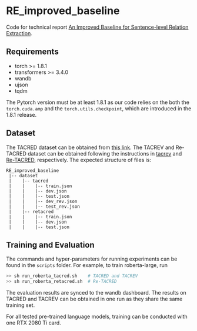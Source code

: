 # RE_improved_baseline

Code for technical report [An Improved Baseline for Sentence-level Relation Extraction](https://arxiv.org/abs/2102.01373).

## Requirements
* torch >= 1.8.1
* transformers >= 3.4.0
* wandb
* ujson
* tqdm

The Pytorch version must be at least 1.8.1 as our code relies on the both the ``torch.cuda.amp`` and the ``torch.utils.checkpoint``, which are introduced in the 1.8.1 release.

## Dataset
The TACRED dataset can be obtained from [this link](https://nlp.stanford.edu/projects/tacred/). The TACREV and Re-TACRED dataset can be obtained following the instructions in [tacrev](https://github.com/DFKI-NLP/tacrev) and [Re-TACRED](https://github.com/gstoica27/Re-TACRED), respectively. The expected structure of files is:
```
RE_improved_baseline
 |-- dataset
 |    |-- tacred
 |    |    |-- train.json        
 |    |    |-- dev.json
 |    |    |-- test.json
 |    |    |-- dev_rev.json
 |    |    |-- test_rev.json
 |    |-- retacred
 |    |    |-- train.json        
 |    |    |-- dev.json
 |    |    |-- test.json
```

## Training and Evaluation
The commands and hyper-parameters for running experiments can be found in the ``scripts`` folder. For example, to train roberta-large, run
```bash
>> sh run_roberta_tacred.sh    # TACRED and TACREV
>> sh run_roberta_retacred.sh  # Re-TACRED
```
The evaluation results are synced to the wandb dashboard. The results on TACRED and TACREV can be obtained in one run as they share the same training set.

For all tested pre-trained language models, training can be conducted with one RTX 2080 Ti card.

